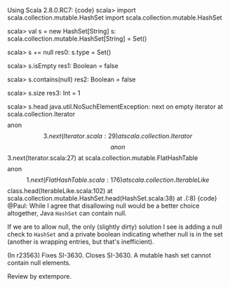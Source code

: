 Using Scala 2.8.0.RC7:
{code}
scala> import scala.collection.mutable.HashSet
import scala.collection.mutable.HashSet

scala> val s = new HashSet[String]
s: scala.collection.mutable.HashSet[String] = Set()

scala> s += null
res0: s.type = Set()

scala> s.isEmpty
res1: Boolean = false

scala> s.contains(null)
res2: Boolean = false

scala> s.size
res3: Int = 1

scala> s.head
java.util.NoSuchElementException: next on empty iterator
	at scala.collection.Iterator$$$$anon$$3.next(Iterator.scala:29)
	at scala.collection.Iterator$$$$anon$$3.next(Iterator.scala:27)
	at scala.collection.mutable.FlatHashTable$$$$anon$$1.next(FlatHashTable.scala:176)
	at scala.collection.IterableLike$$class.head(IterableLike.scala:102)
	at scala.collection.mutable.HashSet.head(HashSet.scala:38)
	at .<init>(<console>:8)
{code}
@Paul: While I agree that disallowing null would be a better choice altogether, Java `HashSet` can contain null.

If we are to allow null, the only (slightly dirty) solution I see is adding a null check to `HashSet` and a private boolean indicating whether null is in the set (another is wrapping entries, but that's inefficient).

(In r23563) Fixes SI-3630. Closes SI-3630. A mutable hash set cannot contain null elements.

Review by extempore.
